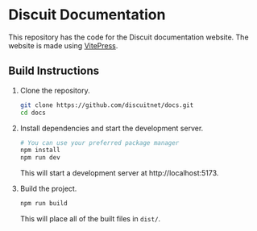 # Discuit Documentation

This repository has the code for the Discuit documentation website. The website is made using [VitePress](https://vitepress.dev).

## Build Instructions

1.  Clone the repository.

    ```sh
    git clone https://github.com/discuitnet/docs.git
    cd docs
    ```

2.  Install dependencies and start the development server.

    ```sh
    # You can use your preferred package manager
    npm install
    npm run dev
    ```

    This will start a development server at http://localhost:5173.

3.  Build the project.

    ```sh
    npm run build
    ```

    This will place all of the built files in `dist/`.

